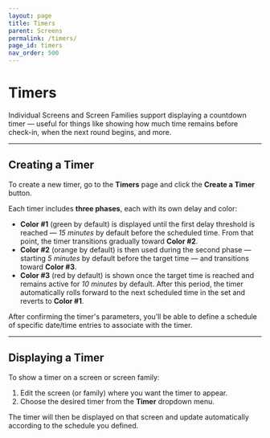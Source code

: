 ```yaml
---
layout: page
title: Timers
parent: Screens
permalink: /timers/
page_id: timers
nav_order: 500
---
```


# Timers

Individual Screens and Screen Families support displaying a countdown timer — useful for things like showing how much time remains before check-in, when the next round begins, and more.

---

## Creating a Timer

To create a new timer, go to the **Timers** page and click the **Create a Timer** button.

Each timer includes **three phases**, each with its own delay and color:

- **Color #1** (green by default) is displayed until the first delay threshold is reached — _15 minutes_ by default before the scheduled time. From that point, the timer transitions gradually toward **Color #2**.
- **Color #2** (orange by default) is then used during the second phase — starting _5 minutes_ by default before the target time — and transitions toward **Color #3**.
- **Color #3** (red by default) is shown once the target time is reached and remains active for _10 minutes_ by default.
  After this period, the timer automatically rolls forward to the next scheduled time in the set and reverts to **Color #1**.

After confirming the timer's parameters, you’ll be able to define a schedule of specific date/time entries to associate with the timer.

---

## Displaying a Timer

To show a timer on a screen or screen family:

1. Edit the screen (or family) where you want the timer to appear.
2. Choose the desired timer from the **Timer** dropdown menu.

The timer will then be displayed on that screen and update automatically according to the schedule you defined.
